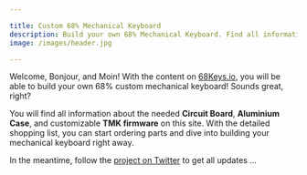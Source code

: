 ```yaml
---

title: Custom 68% Mechanical Keyboard
description: Build your own 68% Mechanical Keyboard. Find all information about the Circuit Board, Case, and Switches. A complete shopping list helps you with ordering all parts online, and a detailed guide with photos supports you in building your own mechanical keyboard.
image: /images/header.jpg

---
```


Welcome, Bonjour, and Moin! With the content on [68Keys.io](https://68keys.io), you will be able to build your own 68% custom mechanical keyboard! Sounds great, right?

You will find all information about the needed **Circuit Board**, **Aluminium Case**, and customizable **TMK firmware** on this site. With the detailed shopping list, you can start ordering parts and dive into building your mechanical keyboard right away.

In the meantime, follow the [project on Twitter](https://twitter.com/68keys) to get all updates …
